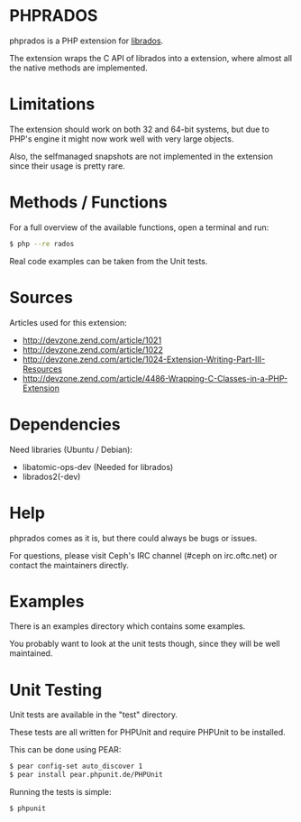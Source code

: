 # PHPRADOS
phprados is a PHP extension for [librados](http://www.ceph.com/docs/master/rados/api/librados/).

The extension wraps the C API of librados into a extension, where almost all the native methods are implemented.

# Limitations
The extension should work on both 32 and 64-bit systems, but due to PHP's engine it might now work well with very large objects.

Also, the selfmanaged snapshots are not implemented in the extension since their usage is pretty rare.

# Methods / Functions
For a full overview of the available functions, open a terminal and run:

```bash
$ php --re rados
```

Real code examples can be taken from the Unit tests.

# Sources
Articles used for this extension:
* http://devzone.zend.com/article/1021
* http://devzone.zend.com/article/1022
* http://devzone.zend.com/article/1024-Extension-Writing-Part-III-Resources
* http://devzone.zend.com/article/4486-Wrapping-C-Classes-in-a-PHP-Extension

# Dependencies
Need libraries (Ubuntu / Debian):
* libatomic-ops-dev (Needed for librados)
* librados2(-dev)

# Help
phprados comes as it is, but there could always be bugs or issues.

For questions, please visit Ceph's IRC channel (#ceph on irc.oftc.net) or contact the maintainers directly.

# Examples
There is an examples directory which contains some examples.

You probably want to look at the unit tests though, since they will be well maintained.

# Unit Testing
Unit tests are available in the "test" directory.

These tests are all written for PHPUnit and require PHPUnit to be installed.

This can be done using PEAR:
```bash
$ pear config-set auto_discover 1
$ pear install pear.phpunit.de/PHPUnit
```

Running the tests is simple:
```bash
$ phpunit
```
